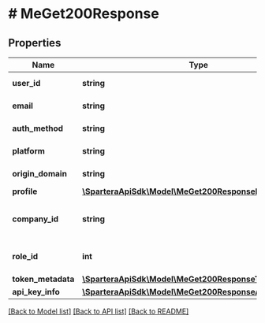 # # MeGet200Response

## Properties

Name | Type | Description | Notes
------------ | ------------- | ------------- | -------------
**user_id** | **string** | Firebase user ID |
**email** | **string** | User email address | [optional]
**auth_method** | **string** | Authentication method used |
**platform** | **string** | Platform origin | [optional]
**origin_domain** | **string** | Request origin domain | [optional]
**profile** | [**\SparteraApiSdk\Model\MeGet200ResponseProfile**](MeGet200ResponseProfile.md) |  |
**company_id** | **string** | Company ID from authentication claims |
**role_id** | **int** | Role ID from authentication claims |
**token_metadata** | [**\SparteraApiSdk\Model\MeGet200ResponseTokenMetadata**](MeGet200ResponseTokenMetadata.md) |  | [optional]
**api_key_info** | [**\SparteraApiSdk\Model\MeGet200ResponseApiKeyInfo**](MeGet200ResponseApiKeyInfo.md) |  | [optional]

[[Back to Model list]](../../README.md#models) [[Back to API list]](../../README.md#endpoints) [[Back to README]](../../README.md)

